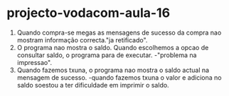 # projecto-vodacom-aula-16

1. Quando compra-se megas as mensagens de sucesso da compra nao mostram informação correcta."ja retificado".
2. O programa nao mostra o saldo. Quando escolhemos a opcao de consultar saldo, o programa para de executar.  -"problema na impressao".
3. Quando fazemos txuna, o programa nao mostra o saldo actual na mensagem de sucesso.
  -quando fazemos txuna o valor e adiciona no saldo soestou a ter dificuldade em imprimir o saldo.
